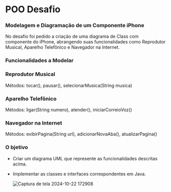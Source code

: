 # POO Desafio
### Modelagem e Diagramação de um Componente iPhone 
No desafio foi pedido a criação de uma diagrama de Class com componente do iPhone, abrangendo suas funcionalidades como Reprodutor Musical, Aparelho Telefônico e Navegador na Internet.
### Funcionalidades a Modelar
### Reprodutor Musical
Métodos: tocar(), pausar(), selecionarMusica(String musica)
### Aparelho Telefônico
Métodos: ligar(String numero), atender(), iniciarCorreioVoz()
### Navegador na Internet
Métodos: exibirPagina(String url), adicionarNovaAba(), atualizarPagina()
### O bjetivo
- Criar um diagrama UML que represente as funcionalidades descritas acima.
- Implementar as classes e interfaces correspondentes em Java.
  
  ![Captura de tela 2024-10-22 172908](https://github.com/user-attachments/assets/b40e7872-68cd-4492-99ea-7b47f2c76eaa)
